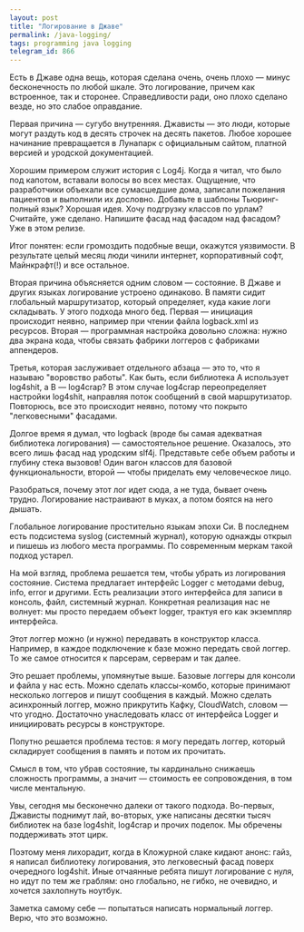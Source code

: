 ```yaml
---
layout: post
title: "Логирование в Джаве"
permalink: /java-logging/
tags: programming java logging
telegram_id: 866
---
```


Есть в Джаве одна вещь, которая сделана очень, очень плохо — минус бесконечность
по любой шкале. Это логирование, причем как встроенное, так и
сторонее. Справедливости ради, оно плохо сделано везде, но это слабое
оправдание.

Первая причина — сугубо внутренняя. Джависты — это люди, которые могут раздуть
код в десять строчек на десять пакетов. Любое хорошее начинание превращается в
Лунапарк с официальным сайтом, платной версией и уродской документацией.

Хорошим примером служит история с Log4j. Когда я читал, что было под капотом,
вставали волосы во всех местах. Ощущение, что разработчики объехали все
сумасшедшие дома, записали пожелания пациентов и выполнили их дословно. Добавьте
в шаблоны Тьюринг-полный язык? Хорошая идея. Хочу подгрузку классов по урлам?
Считайте, уже сделано. Напишите фасад над фасадом над фасадом? Уже в этом
релизе.

Итог понятен: если громоздить подобные вещи, окажутся уязвимости. В результате
целый месяц люди чинили интернет, корпоративный софт, Майнкрафт(!) и все
остальное.

Вторая причина объясняется одним словом — состояние. В Джаве и других языках
логирование устроено одинаково. В памяти сидит глобальный маршрутизатор, который
определяет, куда какие логи складывать. У этого подхода много бед. Первая —
инициация происходит неявно, например при чтении файла logback.xml из
ресурсов. Вторая — программная настройка довольно сложна: нужно два экрана кода,
чтобы связать фабрики логгеров с фабриками аппендеров.

Третья, которая заслуживает отдельного абзаца — это то, что я называю "воровство
работы". Как быть, если библиотека А использует log4shit, а В — log4crap? В этом
случае log4crap переопределяет настройки log4shit, направляя поток сообщений в
свой маршрутизатор. Повторюсь, все это происходит неявно, потому что покрыто
"легковесными" фасадами.

Долгое время я думал, что logback (вроде бы самая адекватная библиотека
логирования) — самостоятельное решение. Оказалось, это всего лишь фасад над
уродским slf4j. Представьте себе объем работы и глубину стека вызовов! Один
вагон классов для базовой функциональности, второй — чтобы приделать ему
человеческое лицо.

Разобраться, почему этот лог идет сюда, а не туда, бывает очень
трудно. Логирование настраивают в муках, а потом боятся на него дышать.

Глобальное логирование простительно языкам эпохи Си. В последнем есть подсистема
syslog (системный журнал), которую однажды открыл и пишешь из любого места
программы. По современным меркам такой подход устарел.

На мой взгляд, проблема решается тем, чтобы убрать из логирования
состояние. Система предлагает интерфейс Logger с методами debug, info, error и
другими. Есть реализации этого интерфейса для записи в консоль, файл, системный
журнал. Конкретная реализация нас не волнует: мы просто передаем объект logger,
трактуя его как экземпляр интерфейса.

Этот логгер можно (и нужно) передавать в конструктор класса. Например, в каждое
подключение к базе можно передать свой логгер. То же самое относится к парсерам,
серверам и так далее.

Это решает проблемы, упомянутые выше. Базовые логгеры для консоли и файла у нас
есть. Можно сделать классы-комбо, которые принимают несколько логгеров и пишут
сообщения в каждый. Можно сделать асинхронный логгер, можно прикрутить Кафку,
CloudWatch, словом — что угодно. Достаточно унаследовать класс от интерфейса
Logger и инициировать ресурсы в конструкторе.

Попутно решается проблема тестов: я могу передать логгер, который складирует
сообщения в память и потом их прочитать.

Смысл в том, что убрав состояние, ты кардинально снижаешь сложность программы, а
значит — стоимость ее сопровождения, в том числе ментальную.

Увы, сегодня мы бесконечно далеки от такого подхода. Во-первых, Джависты
поднимут лай, во-вторых, уже написаны десятки тысяч библиотек на базе log4shit,
log4crap и прочих поделок. Мы обречены поддерживать этот цирк.

Поэтому меня лихорадит, когда в Кложурной слаке кидают анонс: гайз, я написал
библиотеку логирования, это легковесный фасад поверх очередного log4shit. Иные
отчаянные ребята пишут логирование с нуля, но идут по тем же граблям: оно
глобально, не гибко, не очевидно, и хочется захлопнуть ноутбук.

Заметка самому себе — попытаться написать нормальный логгер. Верю, что это
возможно.
